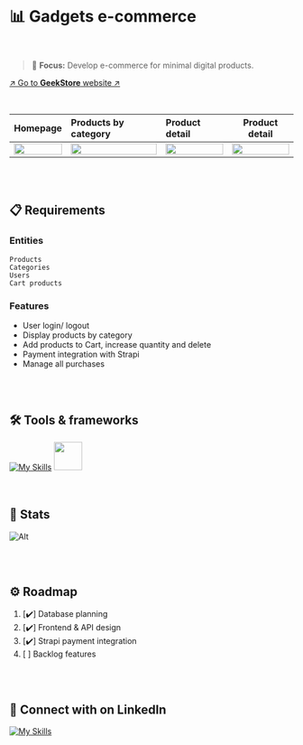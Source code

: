 # 📊 Gadgets e-commerce
<br>

> 🎯 **Focus:** Develop e-commerce for minimal digital products.

[↗️ Go to **GeekStore** website ↗️](https://ecommerce-geekstore.vercel.app/)


<br>
 
Homepage                     |  Products by category         |      Product detail      |      Product detail
:---------------------------:|:------------------------------|:-------------------------|:-------------------------:
<img src="https://github.com/meloryayala/ecommerce-geekstore/assets/79602378/98d52045-5bd4-43eb-9222-fe2527951552" width="100%"> |  <img src="https://github.com/meloryayala/ecommerce-geekstore/assets/79602378/fb7ee879-c885-4e3e-a6c8-0d29ed3f41ac" width="100%">  |  <img src="https://github.com/meloryayala/ecommerce-geekstore/assets/79602378/d5501d42-d60a-4a9d-ba83-57b0368019a0" width="100%">  |  <img src="https://github.com/meloryayala/ecommerce-geekstore/assets/79602378/a06954d2-4c43-4140-ad23-b5a80f4ccbc3" width="100%">

<br> <br>

## 📋 Requirements

### Entities
`Products` <br>
`Categories` <br>
`Users` <br>
`Cart products` <br>
      

### Features
* User login/ logout
* Display products by category
* Add products to Cart, increase quantity and delete
* Payment integration with Strapi
* Manage all  purchases

<br> <br>

## 🛠️ Tools & frameworks

[![My Skills](https://skillicons.dev/icons?i=ts,nextjs,tailwind,supabase,prisma,postgres,git)](https://skillicons.dev) <img src="https://github.com/meloryayala/ecommerce-geekstore/assets/79602378/4fbd5d4f-ea67-48d0-b57c-1744f908ac4e" width="50px">
<br><br><br>

## 🚦 Stats

![Alt](https://repobeats.axiom.co/api/embed/c99d47639ece51a30fa5101a5b2ab290b20433af.svg "Repobeats analytics image")


<br> <br>


## ⚙️ Roadmap

1. [✔️] Database planning
2. [✔️] Frontend & API design
3. [✔️] Strapi payment integration
4. [    ] Backlog features

<br> <br>

## 🔌 Connect with on LinkedIn

[![My Skills](https://skillicons.dev/icons?i=linkedin)](https://www.linkedin.com/in/melory-ayala/)

<br> <br>

